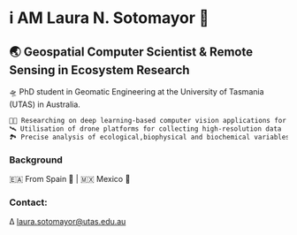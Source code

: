 # i AM Laura N. Sotomayor 🤠
## 🌏 Geospatial Computer Scientist & Remote Sensing in Ecosystem Research

🛸 PhD student in Geomatic Engineering at the University of Tasmania (UTAS) in Australia. <br/> 
```diff
👩‍💻 Researching on deep learning-based computer vision applications for remote sensing-based ecosystem monitoring.
🛰️ Utilisation of drone platforms for collecting high-resolution data
🏞 Precise analysis of ecological,biophysical and biochemical variables
```
### Background
🇪🇦 From Spain 🐂 | 🇲🇽 Mexico 🦅

### Contact:
∆ <a href="mailto:laura.sotomayor@utas.edu.au">laura.sotomayor@utas.edu.au</a>
<!--
**LNSOTOM/LNSOTOM** is a ✨ _special_ ✨ repository because its `README.md` (this file) appears on your GitHub profile.

Here are some ideas to get you started:

- 🔭 I’m currently working on ...
- 🌱 I’m currently learning ...
- 👯 I’m looking to collaborate on ...
- 🤔 I’m looking for help with ...
- 💬 Ask me about ...
- 📫 How to reach me: ...
- 😄 Pronouns: ...
- ⚡ Fun fact: ...
-->
